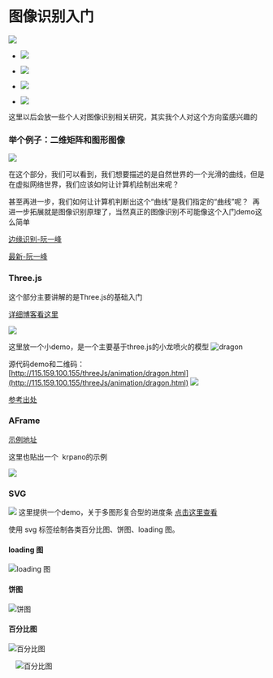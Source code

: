 # 图像识别入门

![](https://img.shields.io/badge/%E5%9B%BE%E5%BD%A2%E5%9B%BE%E5%BD%A2%E7%9B%B8%E5%85%B3-%E5%9B%BE%E5%83%8F%E8%AF%86%E5%88%AB%20%7C%20Three.js%20%7C%20AFrame%20%7C%20SVG-brightgreen.svg)


-  ![](https://img.shields.io/badge/%E5%9B%BE%E5%83%8F%E8%AF%86%E5%88%AB-20%25-red.svg)

-  ![](https://img.shields.io/badge/Three.js-50%25-brightgreen.svg)

-  ![](https://img.shields.io/badge/SVG-10%25-orange.svg)

-  ![](https://img.shields.io/badge/AFrame-10%25-blue.svg)


这里以后会放一些个人对图像识别相关研究，其实我个人对这个方向蛮感兴趣的


### 举个例子：二维矩阵和图形图像

![](http://www.ruanyifeng.com/blogimg/asset/2016/bg2016072205.png)


在这个部分，我们可以看到，我们想要描述的是自然世界的一个光滑的曲线，但是在虚拟网络世界，我们应该如何让计算机绘制出来呢？

甚至再进一步，我们如何让计算机判断出这个“曲线”是我们指定的“曲线”呢？  再进一步拓展就是图像识别原理了，当然真正的图像识别不可能像这个入门demo这么简单


       
                            
                  
[边缘识别-阮一峰](http://www.ruanyifeng.com/blog/2016/07/edge-recognition.html)


[最新-阮一峰](http://www.ruanyifeng.com/blog/2017/12/image-and-wave-filters.html)



### Three.js
这个部分主要讲解的是Three.js的基础入门

[详细博客看这里](https://screetbloom.github.io/2017/08/03/ThreeJs/)

![](http://7xl4c6.com1.z0.glb.clouddn.com/Fj4cRm4UPZ8X7b0OvkskwA2AY7ni)

     
这里放一个小demo，是一个主要基于three.js的小龙喷火的模型
![dragon](http://7xl4c6.com1.z0.glb.clouddn.com/FppTllneVJgScVOdvsHJ_SPLDdbT)      
     
源代码demo和二维码：
[http://115.159.100.155/threeJs/animation/dragon.html](http://115.159.100.155/threeJs/animation/dragon.html)
![](http://7xl4c6.com1.z0.glb.clouddn.com/Fn7DizD4Pgei2H4OAD3-mMmuNJOW)        
   
[参考出处](https://moments.epic.net/)

### AFrame

[示例地址](http://115.159.100.155/threeJs/Aframe/sky.html)

这里也贴出一个  krpano的示例

![](http://7xl4c6.com1.z0.glb.clouddn.com/FmM8E1Zzfnm0K9_QKAWVoEyBTle3)



### SVG

![](http://7xl4c6.com1.z0.glb.clouddn.com/FnXPOn8ImV56GF1mV9qm0pVeJyZu)
这里提供一个demo，关于多图形复合型的进度条
[点击这里查看](http://115.159.100.155/svg/progress/final.html)


使用 svg 标签绘制各类百分比图、饼图、loading 图。

#### loading 图
![loading 图](https://github.com/chokcoco/SVG/blob/master/static/images/1.gif)

#### 饼图
![饼图](https://github.com/chokcoco/SVG/blob/master/static/images/2.gif)

#### 百分比图
![百分比图](https://github.com/chokcoco/SVG/blob/master/static/images/3.gif)

  　![百分比图](https://github.com/chokcoco/SVG/blob/master/static/images/4.gif)







